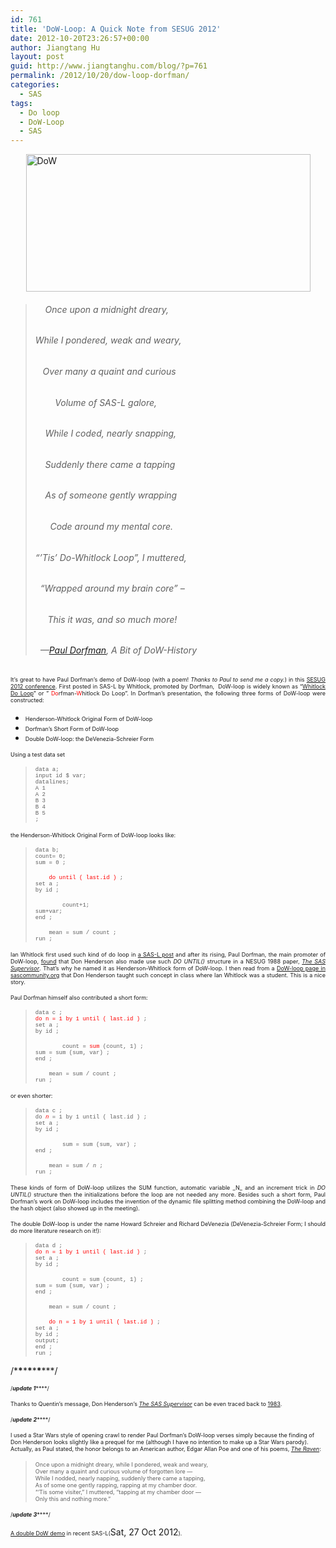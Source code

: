 ```yaml
---
id: 761
title: 'DoW-Loop: A Quick Note from SESUG 2012'
date: 2012-10-20T23:26:57+00:00
author: Jiangtang Hu
layout: post
guid: http://www.jiangtanghu.com/blog/?p=761
permalink: /2012/10/20/dow-loop-dorfman/
categories:
  - SAS
tags:
  - Do loop
  - DoW-Loop
  - SAS
---
```

<p align="justify">
  <a href="http://www.jiangtanghu.com/blog/wp-content/uploads/2012/10/DoW.png"><img style="background-image: none; margin: 3px auto 5px; padding-left: 0px; padding-right: 0px; display: block; float: none; padding-top: 0px; border-width: 0px;" title="DoW" src="http://www.jiangtanghu.com/blog/wp-content/uploads/2012/10/DoW_thumb.png" alt="DoW" width="455" height="220" border="0" /></a>
</p>

> ######     Once upon a midnight dreary,
> 
> ###### While I pondered, weak and weary,
> 
> ######    Over many a quaint and curious
> 
> ######         Volume of SAS-L galore,
> 
> ######     While I coded, nearly snapping,
> 
> ######     Suddenly there came a tapping
> 
> ######     As of someone gently wrapping
> 
> ######       Code around my mental core.
> 
> ###### “&#8217;Tis’ Do-Whitlock Loop”, I muttered,
> 
> ######   “Wrapped around my brain core” &#8211;
> 
> ######      This it was, and so much more!
> 
> ######   &#8212;<a href="http://www.linkedin.com/in/pauldorfman" target="_blank">Paul Dorfman</a>, _A Bit of DoW-History_

<p align="justify">
  <span style="font-size: xx-small;">It’s great to have Paul Dorfman’s demo of DoW-loop (with a poem!<em> Thanks to Paul to send me a copy.</em>) in this </span><a href="http://www.sesug.org/SESUG2012/AcademicSections.php" target="_blank"><span style="font-size: xx-small;">SESUG 2012 conference</span></a><span style="font-size: xx-small;">. First posted in SAS-L by Whitlock, promoted by Dorfman,  DoW-loop is widely known as “<span style="color: #ff0000;"><a href="http://www.listserv.uga.edu/cgi-bin/wa?A2=ind0206B&L=sas-l&F=&S=&P=45520" target="_blank">Whitlock Do Loop</a></span>” or ” <span style="color: #ff0000;">Do</span>rfman-<span style="color: #ff0000;">W</span>hitlock Do Loop”. In Dorfman’s presentation, the following three forms of DoW-loop were constructed:</span>
</p>

  * <div align="justify">
      <span style="font-size: xx-small;">Henderson-Whitlock Original Form of DoW-loop</span>
    </div>

  * <div align="justify">
      <span style="font-size: xx-small;">Dorfman’s Short Form of DoW-loop</span>
    </div>

  * <div align="justify">
      <span style="font-size: xx-small;">Double DoW-loop: the DeVenezia-Schreier Form</span>
    </div>

<p align="justify">
  <span style="font-size: xx-small;">Using a test data set</span>
</p>

> <span style="font-family: 'Courier New'; font-size: xx-small;">data a;<br /> input id $ var;<br /> datalines;<br /> A 1<br /> A 2<br /> B 3<br /> B 4<br /> B 5<br /> ;</span>

<p align="justify">
  <span style="font-size: xx-small;">the <span style="font-size: xx-small;">Henderson-Whitlock Original Form of DoW-loop looks like:</span></span>
</p>

> <span style="font-family: 'Courier New'; font-size: xx-small;">data b;<br /> count= 0;<br /> sum = 0 ;</span>
> 
> <span style="font-family: 'Courier New'; font-size: xx-small;">    <span style="color: #ff0000;">do until ( last.id )</span> ;<br /> set a ;<br /> by id ;</span>
> 
> <span style="font-family: 'Courier New'; font-size: xx-small;">        count+1;<br /> sum+var;<br /> end ;</span>
> 
> <span style="font-family: 'Courier New'; font-size: xx-small;">    mean = sum / count ;<br /> run ;</span>

<p align="justify">
  <span style="font-size: xx-small;">Ian Whitlock first used such kind of do loop in <a href="http://www.listserv.uga.edu/cgi-bin/wa?A2=ind0002C&L=sas-l&P=R5155" target="_blank">a SAS-L post</a> and after its rising, Paul Dorfman, the main promoter of DoW-loop, <a href="http://support.sas.com/resources/papers/proceedings12/156-2012.pdf" target="_blank">found</a> that Don Henderson also made use such <em>DO UNTIL()</em> structure in a NESUG 1988 paper, <em><a href="http://www.lexjansen.com/nesug/nesug88/sas_supervisor.pdf" target="_blank">The SAS Supervisor</a></em>. That’s why he named it as <span style="font-size: xx-small;">Henderson-Whitlock form of DoW-loop. I then read from a <a href="http://www.sascommunity.org/wiki/Do_until_last.var" target="_blank">DoW-loop page in sascommunity.org</a> that Don Henderson taught such concept in class where Ian Whitlock was a student. This is a nice story.</span></span>
</p>

<p align="justify">
  <span style="font-size: xx-small;">Paul Dorfman himself also contributed a short form:</span>
</p>

> <span style="font-family: 'Courier New'; font-size: xx-small;">data c ;<br /> <span style="color: #ff0000;">do n = 1 by 1 until ( last.id )</span> ;<br /> set a ;<br /> by id ;</span>
> 
> <span style="font-family: 'Courier New'; font-size: xx-small;">        count = <span style="color: #ff0000;">sum</span> (count, 1) ;<br /> sum = sum (sum, var) ;<br /> end ;</span>
> 
> <span style="font-family: 'Courier New'; font-size: xx-small;">    mean = sum / count ;<br /> run ;</span>

<p align="justify">
  <span style="font-size: xx-small;">or even shorter:</span>
</p>

> <span style="font-family: 'Courier New'; font-size: xx-small;">data c ;<br /> do <span style="color: #ff0000;">_n_</span> = 1 by 1 until ( last.id ) ;<br /> set a ;<br /> by id ;</span>
> 
> <span style="font-family: 'Courier New'; font-size: xx-small;">        sum = sum (sum, var) ;<br /> end ;</span>
> 
> <span style="font-family: 'Courier New'; font-size: xx-small;">    mean = sum / _n_ ;<br /> run ;</span>

<p align="justify">
  <span style="font-size: xx-small;">These kinds of form of DoW-loop utilizes the SUM function, automatic variable _N_ and an increment trick in <em>DO UNTIL()</em> structure then the initializations before the loop are not needed any more. Besides such a short form, Paul Dorfman’s work on DoW-loop includes the invention of the dynamic file splitting method combining the DoW-loop and the hash object (also showed up in the meeting).</span>
</p>

<p align="justify">
  <span style="font-size: xx-small;">The double DoW-loop is under the name Howard Schreier and Richard DeVenezia (DeVenezia-Schreier Form; I should do more literature research on it!):</span>
</p>

> <span style="font-family: 'Courier New'; font-size: xx-small;">data d ;<br /> <span style="color: #ff0000;">do n = 1 by 1 until ( last.id )</span> ;<br /> set a ;<br /> by id ;</span>
> 
> <span style="font-family: 'Courier New'; font-size: xx-small;">        count = sum (count, 1) ;<br /> sum = sum (sum, var) ;<br /> end ;</span>
> 
> <span style="font-family: 'Courier New'; font-size: xx-small;">    mean = sum / count ;</span>
> 
> <span style="font-family: 'Courier New'; font-size: xx-small;">    <span style="color: #ff0000;">do n = 1 by 1 until ( last.id ) </span>;<br /> set a ;<br /> by id ;<br /> output;<br /> end ;<br /> run ;</span>

/\***\***\***\***\***\***\***/

<span style="font-size: xx-small;">/*****<strong>update 1</strong>*********/</span>

<span style="font-size: xx-small;">Thanks to Quentin’s message, Don Henderson’s </span>[_<span style="font-size: xx-small;">The SAS Supervisor</span>_](http://www.lexjansen.com/nesug/nesug88/sas_supervisor.pdf)<span style="font-size: xx-small;"><em> </em>can be even traced back to </span><a href="http://www.sascommunity.org/sugi/SUGI83/Sugi-83-171%20Henderson.pdf" target="_blank"><span style="font-size: xx-small;">1983</span></a><span style="font-size: xx-small;">.</span>

<span style="font-size: xx-small;">/*****<strong>update 2</strong>*********/</span>

<span style="font-size: xx-small;">I used a Star Wars style of opening crawl to render Paul Dorfman’s DoW-loop verses simply because the finding of Don Henderson looks slightly like a prequel for me (although I have no intention to make up a Star Wars parody). Actually, as Paul stated, the honor belongs to an American author, Edgar Allan Poe and one of his poems, <em><a href="http://en.wikipedia.org/wiki/The_Raven" target="_blank">The Raven</a></em>:</span>

> <span style="font-size: xx-small;">Once upon a midnight dreary, while I pondered, weak and weary,<br /> Over many a quaint and curious volume of forgotten lore —<br /> While I nodded, nearly napping, suddenly there came a tapping,<br /> As of some one gently rapping, rapping at my chamber door.<br /> &#8220;&#8216;Tis some visiter,&#8221; I muttered, &#8220;tapping at my chamber door —<br /> Only this and nothing more.&#8221;</span>

<span style="font-size: xx-small;">/*****<strong>update 3</strong>*********/</span>

<span style="font-size: xx-small;"><a href="https://listserv.uga.edu/cgi-bin/wa?A2=ind1210D&L=SAS-L&P=R11823" target="_blank">A double DoW demo</a> in recent SAS-L(</span>Sat, 27 Oct 2012<span style="font-size: xx-small;">).</span>